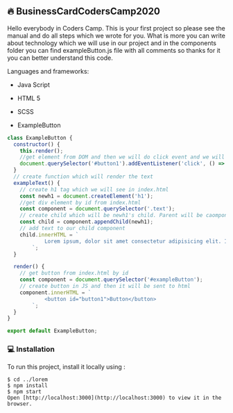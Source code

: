 <h2> 🔥 BusinessCardCodersCamp2020 </h2>

Hello everybody in Coders Camp. This is your first project so please see the manual and do all steps which we wrote for you. What is more you can write about technology which we will use in our project and in the components folder you can find exampleButton.js file with all comments so thanks for it you can better understand this code.

Languages and frameworks:

- Java Script
- HTML 5
- SCSS

- ExampleButton

```javascript
class ExampleButton {
  constructor() {
    this.render();
    //get element from DOM and then we will do click event and we will induce exampleText function
    document.querySelector('#button1').addEventListener('click', () => this.exampleText());
  }
  // create function which will render the text
  exampleText() {
    // create h1 tag which we will see in index.html
    const newh1 = document.createElement('h1');
    //get div element by id from index.html
    const component = document.querySelector('.text');
    // create child which will be newh1's child. Parent will be caomponent which we created in 12 line
    const child = component.appendChild(newh1);
    // add text to our child component
    child.innerHTML = `
            Lorem ipsum, dolor sit amet consectetur adipisicing elit. Itaque blanditiis qui, repellat neque natus doloremque voluptates ipsum, vitae dolorum perferendis rerum dolores vero, provident ullam deleniti excepturi beatae rem! Perferendis!
        `;
  }

  render() {
    // get button from index.html by id
    const component = document.querySelector('#exampleButton');
    // create button in JS and then it will be sent to html
    component.innerHTML = `
            <button id="button1">Button</button>
        `;
  }
}

export default ExampleButton;
```

### 💻 Installation

To run this project, install it locally using :

```
$ cd ../lorem
$ npm install
$ npm start
Open [http://localhost:3000](http://localhost:3000) to view it in the browser.
```
